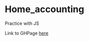# Home_accounting
Practice with JS

Link to GHPage [here](https://yurasadilenko.github.io/Home_accounting/)
